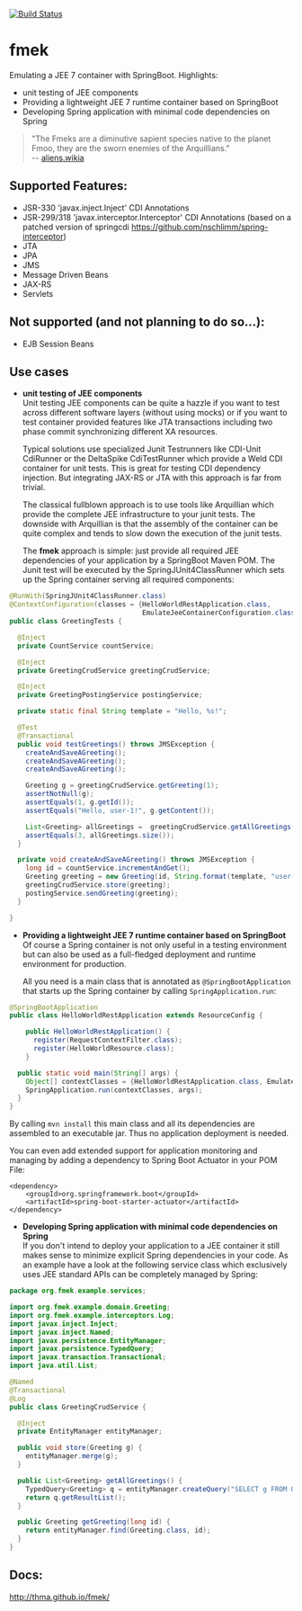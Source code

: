 [![Build Status](https://travis-ci.org/thma/fmek.svg)](https://travis-ci.org/thma/fmek)
# fmek

Emulating a JEE 7 container with SpringBoot.
Highlights:
-  unit testing of JEE components 
-  Providing a lightweight JEE 7 runtime container based on SpringBoot  
-  Developing Spring application with minimal code dependencies on Spring

> "The Fmeks are a diminutive sapient species native to the planet Fmoo, they are the sworn enemies of the Arquillians."  
-- [aliens.wikia]


## Supported Features:

- JSR-330 'javax.inject.Inject' CDI Annotations
- JSR-299/318 'javax.interceptor.Interceptor' CDI Annotations (based on a patched version of springcdi https://github.com/nschlimm/spring-interceptor)
- JTA
- JPA
- JMS
- Message Driven Beans
- JAX-RS
- Servlets

## Not supported (and not planning to do so...):

- EJB Session Beans

## Use cases
-  **unit testing of JEE components**  
    Unit testing JEE components can be quite a hazzle if you want to test across different software layers (without using mocks) or if you want to test container provided features like JTA transactions including two phase commit synchronizing different XA resources.  

    Typical solutions use specialized Junit Testrunners like CDI-Unit CdiRunner or the DeltaSpike CdiTestRunner which provide a Weld CDI container for unit tests. This is great for testing CDI dependency injection. But integrating JAX-RS or JTA with this approach is far from trivial.  
    
    The classical fullblown approach is to use tools like Arquillian which provide the complete JEE infrastructure to your junit tests. The downside with Arquillian is that the assembly of the container can be quite complex and tends to slow down the execution of the junit tests.  
    
    The **fmek** approach is simple: just provide all required JEE dependencies of your application by a SpringBoot Maven POM. The Junit test will be executed by the SpringJUnit4ClassRunner which sets up the Spring container serving all required components:

```java
@RunWith(SpringJUnit4ClassRunner.class)
@ContextConfiguration(classes = {HelloWorldRestApplication.class, 
                                 EmulateJeeContainerConfiguration.class})
public class GreetingTests {

  @Inject
  private CountService countService;

  @Inject
  private GreetingCrudService greetingCrudService;

  @Inject
  private GreetingPostingService postingService;

  private static final String template = "Hello, %s!";

  @Test
  @Transactional
  public void testGreetings() throws JMSException {
    createAndSaveAGreeting();
    createAndSaveAGreeting();
    createAndSaveAGreeting();

    Greeting g = greetingCrudService.getGreeting(1);
    assertNotNull(g);
    assertEquals(1, g.getId());
    assertEquals("Hello, user-1!", g.getContent());

    List<Greeting> allGreetings =  greetingCrudService.getAllGreetings();
    assertEquals(3, allGreetings.size());
  }

  private void createAndSaveAGreeting() throws JMSException {
    long id = countService.incrementAndGet();
    Greeting greeting = new Greeting(id, String.format(template, "user-" + id));
    greetingCrudService.store(greeting);
    postingService.sendGreeting(greeting);
  }

}  
```
    
-  **Providing a lightweight JEE 7 runtime container based on SpringBoot**  
    Of course a Spring container is not only useful in a testing environment but can also be used as a full-fledged deployment and runtime environment for production.

    All you need is a main class that is annotated as <code>@SpringBootApplication</code> that starts up the Spring container by calling <code>SpringApplication.run</code>:
```java
@SpringBootApplication
public class HelloWorldRestApplication extends ResourceConfig {

    public HelloWorldRestApplication() {
      register(RequestContextFilter.class);
      register(HelloWorldResource.class);
    }

  public static void main(String[] args) {
    Object[] contextClasses = {HelloWorldRestApplication.class, EmulateJeeContainerConfiguration.class};
    SpringApplication.run(contextClasses, args);
  }
}

```

By calling <code>mvn install</code> this main class and all its dependencies are assembled to an executable jar. Thus no application deployment is needed.   
    
You can even add extended support for application monitoring and managing by adding a dependency to Spring Boot Actuator in your POM File:
    
    <dependency>
        <groupId>org.springframework.boot</groupId>
        <artifactId>spring-boot-starter-actuator</artifactId>
    </dependency>

-  **Developing Spring application with minimal code dependencies on Spring**  
    If you don't intend to deploy your application to a JEE container it still makes sense to minimize explicit Spring dependencies in your code. As an example have a look at the following service class which exclusively uses JEE standard APIs can be completely managed by Spring:
```java
package org.fmek.example.services;

import org.fmek.example.domain.Greeting;
import org.fmek.example.interceptors.Log;
import javax.inject.Inject;
import javax.inject.Named;
import javax.persistence.EntityManager;
import javax.persistence.TypedQuery;
import javax.transaction.Transactional;
import java.util.List;

@Named
@Transactional
@Log
public class GreetingCrudService {

  @Inject
  private EntityManager entityManager;

  public void store(Greeting g) {
    entityManager.merge(g);
  }

  public List<Greeting> getAllGreetings() {
    TypedQuery<Greeting> q = entityManager.createQuery("SELECT g FROM Greeting g", Greeting.class);
    return q.getResultList();
  }

  public Greeting getGreeting(long id) {
    return entityManager.find(Greeting.class, id);
  }
}
```

## Docs:
http://thma.github.io/fmek/

[aliens.wikia]: http://aliens.wikia.com/wiki/Fmek
